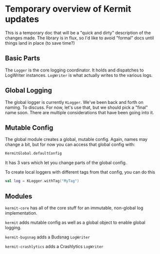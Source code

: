 # Temporary overview of Kermit updates

This is a temporary doc that will be a "quick and dirty" description of the changes made. The library is in flux, so I'd
like to avoid "formal" docs until things land in place (to save time?)

## Basic Parts

The `Logger` is the core logging coordinator. It holds and dispatches to LogWriter instances. `LogWriter` is what actually
writes to the various logs.

## Global Logging

The global logger is currently `KLogger`. We've been back and forth on naming. To discuss. For now, let's use that, but 
we should pick a "final" name soon. There are multiple considerations that have been going into it.

## Mutable Config

The global module creates a global, mutable config. Again, names may change a bit, but for now you can access that global 
config with:

```kotlin
KermitGlobal.defaultConfig
```

It has 3 vars which let you change parts of the global config.

To create local loggers with different tags from that config, you can do this

```kotlin
val log = KLogger.withTag("MyTag")
```

## Modules

`kermit-core` has all of the core stuff for an immutable, non-global log implementation.

`kermit` adds mutable config as well as a global object to enable global logging.

`kermit-bugsnag` adds a Budsnag `LogWriter`

`kermit-crashlytics` adds a Crashlytics `LogWriter`